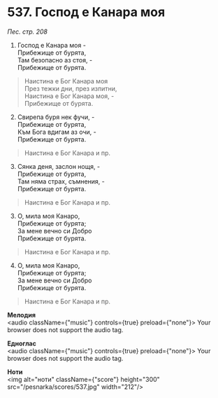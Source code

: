 # 537. Господ е Канара моя

_Пес. стр. 208_

1. Господ е Канара моя -  
Прибежище от бурята,  
Там безопасно аз стоя, -  
Прибежище от бурята.  

> Наистина е Бог Канара моя  
> През тежки дни, през изпитни,  
> Наистина е Бог Канара моя, -  
> Прибежище от бурята.  

2. Свирепа буря нек фучи, -  
Прибежище от бурята,  
Към Бога вдигам аз очи, -  
Прибежище от бурята.  

> Наистина е Бог Канара и пр.  

3. Сянка деня, заслон нощя, -  
Прибежище от бурята,  
Там няма страх, съмнения, -  
Прибежище от бурята.  

> Наистина е Бог Канара и пр.  

3. О, мила моя Канаро,  
Прибежище от бурята;  
За мене вечно си Добро  
Прибежище от бурята.  

> Наистина е Бог Канара и пр.  

4. О, мила моя Канаро,  
Прибежище от бурята;  
За мене вечно си Добро  
Прибежище от бурята.  

> Наистина е Бог Канара и пр.

**Мелодия**  
<audio className={"music"} controls={true} preload={"none"}>
    <source src="/pesnarka/mp3/537.mp3" type="audio/mpeg"/>
    Your browser does not support the audio tag.
</audio>

**Едноглас**  
<audio className={"music"} controls={true} preload={"none"}>
    <source src="/pesnarka/transp/537.mp3" type="audio/mpeg"/>
    Your browser does not support the audio tag.
</audio>

**Ноти**  
<img alt="ноти" className={"score"} height="300" src="/pesnarka/scores/537.jpg" width="212"/>
